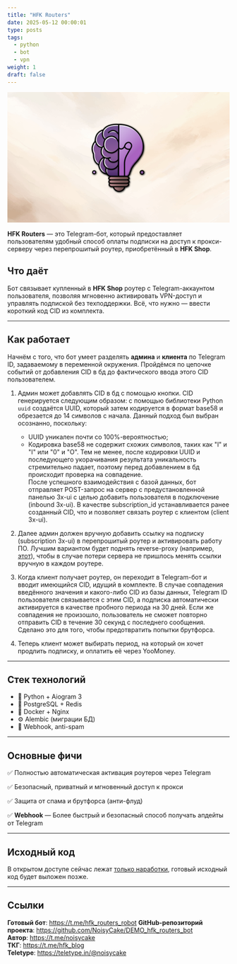 ```yaml
---
title: "HFK Routers"
date: 2025-05-12 00:00:01
type: posts
tags:
  - python
  - bot
  - vpn
weight: 1
draft: false
---
```


![](images/HFK_Routers-Logo3.jpg)

**HFK Routers** — это Telegram-бот, который предоставляет пользователям удобный способ оплаты подписки на доступ к прокси-серверу через перепрошитый роутер, приобретённый в **HFK Shop**.

<!--more-->

## Что даёт
Бот связывает купленный в **HFK Shop** роутер с Telegram-аккаунтом пользователя, позволяя мгновенно активировать VPN-доступ и управлять подпиской без техподдержки. Всё, что нужно — ввести короткий код CID из комплекта.

---
## Как работает
Начнём с того, что бот умеет разделять **админа** и **клиента** по Telegram ID, задаваемому в переменной окружения. Пройдёмся по цепочке событий от добавления CID в бд до фактического ввода этого CID пользователем.

1. Админ может добавлять CID в бд с помощью кнопки. CID генерируется следующим образом: с помощью библиотеки Python `uuid` создаётся UUID, который затем кодируется в формат base58 и обрезается до 14 символов с начала. Данный подход был выбран осознанно, поскольку:  
    * UUID уникален почти со 100%-вероятностью;
    * Кодировка base58 не содержит схожих символов, таких как "l" и "I" или "0" и "O".
    Тем не менее, после кодировки UUID и последующего укорачивания результата уникальность стремительно падает, поэтому перед добавлением в бд происходит проверка на совпадение.  
    После успешного взаимодействия с базой данных, бот отправляет POST-запрос на сервер с предустановленной панелью 3x-ui с целью добавить пользователя в подключение (inbound 3x-ui). В качестве subscription_id устанавливается ранее созданный CID, что и позволяет связать роутер с клиентом (client 3x-ui).

2. Далее админ должен вручную добавить ссылку на подписку (subscription 3x-ui) в перепрошитый роутер и активировать работу ПО. Лучшим вариантом будет поднять reverse-proxy (например, [этот](https://github.com/NoisyCake/3x-ui_subscriptions_aggregator)), чтобы в случае потери сервера не пришлось менять ссылки вручную в каждом роутере.

3. Когда клиент получает роутер, он переходит в Telegram-бот и вводит имеющийся CID, идущий в комплекте. В случае совпадения введённого значения и какого-либо CID из базы данных, Telegram ID пользователя связывается с этим CID, а подписка автоматически активируется в качестве пробного периода на 30 дней. Если же совпадения не произошло, пользователь не сможет повторно отправить CID в течение 30 секунд с последнего сообщения. Сделано это для того, чтобы предотвратить попытки брутфорса.

4. Теперь клиент может выбирать период, на который он хочет продлить подписку, и оплатить её через YooMoney.

---
## Стек технологий
- 🐍 Python + Aiogram 3
- 🧠 PostgreSQL + Redis
- 🐳 Docker + Nginx
- ⚙️ Alembic (миграции БД)
- 🔗 Webhook, anti-spam

---
## Основные фичи
✅ Полностью автоматическая активация роутеров через Telegram

✅ Безопасный, приватный и мгновенный доступ к прокси

✅ Защита от спама и брутфорса (анти-флуд)

✅ **Webhook** — Более быстрый и безопасный способ получать апдейты от Telegram


---
## Исходный код
В открытом доступе сейчас лежат [только наработки](https://github.com/NoisyCake/DEMO_hfk_routers_bot), готовый исходный код будет выложен позже.

---
## Ссылки
**Готовый бот**: https://t.me/hfk_routers_robot
**GitHub-репозиторий проекта**: https://github.com/NoisyCake/DEMO_hfk_routers_bot  
**Автор**: https://t.me/noisycake  
**ТКГ**: https://t.me/hfk_blog  
**Teletype**: https://teletype.in/@noisycake